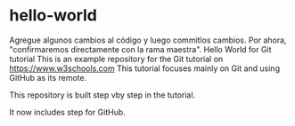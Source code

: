 # hello-world
Agregue algunos cambios al código y luego commitlos cambios. Por ahora, "confirmaremos directamente con la rama maestra".
Hello World for Git tutorial
This is an example repository for the Git tutorial on https://www.w3schools.com
This tutorial focuses mainly on Git and using GitHub as its remote.

This repository is built step vby step in the tutorial.

It now includes step for GitHub.
